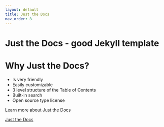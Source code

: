 ```yaml
---
layout: default
title: Just the Docs
nav_order: 8
---
```


# Just the Docs - good Jekyll template


# Why Just the Docs?

* Is very friendly
* Easily customizable
* 3 level structure of the Table of Contents
* Built-in search
* Open source type license

Learn more about Just the Docs

[Just the Docs](https://pmarsceill.github.io/just-the-docs/)

